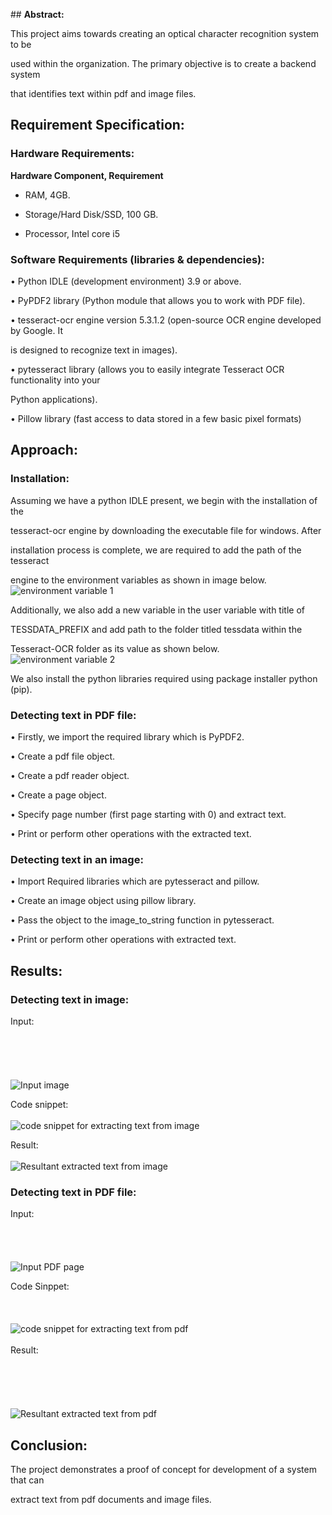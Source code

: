 


##﻿ **Abstract:**

This project aims towards creating an optical character recognition system to be

used within the organization. The primary objective is to create a backend system

that identifies text within pdf and image files.

## **Requirement Specification:**

### **Hardware Requirements:**

**Hardware Component, Requirement**

- RAM, 4GB.

- Storage/Hard Disk/SSD, 100 GB.

- Processor, Intel core i5

### **Software Requirements (libraries & dependencies):**

• Python IDLE (development environment) 3.9 or above.

• PyPDF2 library (Python module that allows you to work with PDF file).

• tesseract-ocr engine version 5.3.1.2 (open-source OCR engine developed by Google. It

is designed to recognize text in images).

• pytesseract library (allows you to easily integrate Tesseract OCR functionality into your

Python applications).

• Pillow library (fast access to data stored in a few basic pixel formats)

## **Approach:**

### **Installation:**

Assuming we have a python IDLE present, we begin with the installation of the

tesseract-ocr engine by downloading the executable file for windows. After

installation process is complete, we are required to add the path of the tesseract

engine to the environment variables as shown in image below.
![environment variable 1](env_1.png)

Additionally, we also add a new variable in the user variable with title of

TESSDATA_PREFIX and add path to the folder titled tessdata within the

Tesseract-OCR folder as its value as shown below.
![environment variable 2](env_2.png)

We also install the python libraries required using package installer python (pip).

### **Detecting text in PDF file:**

• Firstly, we import the required library which is PyPDF2.

• Create a pdf file object.

• Create a pdf reader object.

• Create a page object.

• Specify page number (first page starting with 0) and extract text.

• Print or perform other operations with the extracted text.

### **Detecting text in an image:**

• Import Required libraries which are pytesseract and pillow.

• Create an image object using pillow library.

• Pass the object to the image_to_string function in pytesseract.

• Print or perform other operations with extracted text.

## **Results:**

### **Detecting text in image:**

Input:<br><br><br><br><br><br>
![Input image](sample_text.png)

Code snippet:<br><br>
![code snippet for extracting text from image](image_code.png)

Result:<br><br>
![Resultant extracted text from image](image_result.png)

### **Detecting text in PDF file:**

Input:<br><br><br><br><br>
![Input PDF page](pdf_file_page_image.png)

Code Sinppet:<br><br><br><br>
![code snippet for extracting text from pdf](pdf_code.png)
<br><br>
Result:<br><br><br><br><br><br>
![Resultant extracted text from pdf](pdf_result.png)


## **Conclusion:**

The project demonstrates a proof of concept for development of a system that can

extract text from pdf documents and image files.
